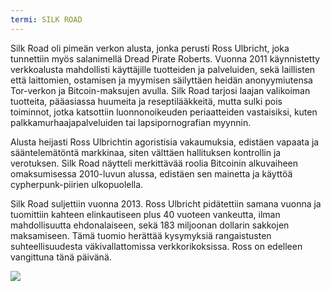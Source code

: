 ```yaml
---
termi: SILK ROAD
---
```


Silk Road oli pimeän verkon alusta, jonka perusti Ross Ulbricht, joka tunnettiin myös salanimellä Dread Pirate Roberts. Vuonna 2011 käynnistetty verkkoalusta mahdollisti käyttäjille tuotteiden ja palveluiden, sekä laillisten että laittomien, ostamisen ja myymisen säilyttäen heidän anonyymiutensa Tor-verkon ja Bitcoin-maksujen avulla. Silk Road tarjosi laajan valikoiman tuotteita, pääasiassa huumeita ja reseptilääkkeitä, mutta sulki pois toiminnot, jotka katsottiin luonnonoikeuden periaatteiden vastaisiksi, kuten palkkamurhaajapalveluiden tai lapsipornografian myynnin.

Alusta heijasti Ross Ulbrichtin agoristisia vakaumuksia, edistäen vapaata ja sääntelemätöntä markkinaa, siten välttäen hallituksen kontrollin ja verotuksen. Silk Road näytteli merkittävää roolia Bitcoinin alkuvaiheen omaksumisessa 2010-luvun alussa, edistäen sen mainetta ja käyttöä cypherpunk-piirien ulkopuolella.

Silk Road suljettiin vuonna 2013. Ross Ulbricht pidätettiin samana vuonna ja tuomittiin kahteen elinkautiseen plus 40 vuoteen vankeutta, ilman mahdollisuutta ehdonalaiseen, sekä 183 miljoonan dollarin sakkojen maksamiseen. Tämä tuomio herättää kysymyksiä rangaistusten suhteellisuudesta väkivallattomissa verkkorikoksissa. Ross on edelleen vangittuna tänä päivänä.

![](../../dictionnaire/assets/24.png)